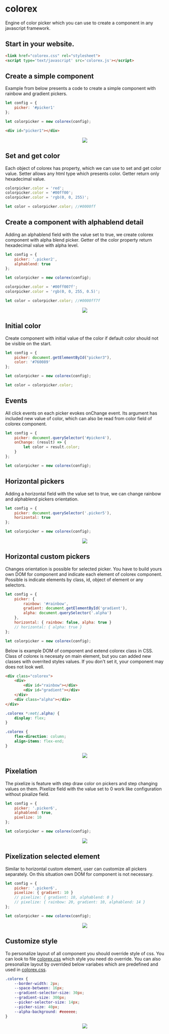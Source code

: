 # colorex

Engine of color picker which you can use to create a component in any javascript framework.

## Start in your website.

```html
<link href="colorex.css" rel="stylesheet">
<script type='text/javascript' src='colorex.js'></script>
```

## Create a simple component

Example from below presents a code to create a simple component with rainbow and gradient pickers.

```js
let config = {
    picker: '#picker1'
};

let colorpicker = new colorex(config);
```

```html
<div id="picker1"></div>
```

<p align="center">
    <img src="./image/simple.png">
</p>

## Set and get color

Each object of colorex has property, which we can use to set and get color value. Setter allows any html type which presents color. Getter return only hexadecimal value.

```js
colorpicker.color = 'red';
colorpicker.color = '#00ff00';
colorpicker.color = 'rgb(0, 0, 255)';

let color = colorpicker.color; //#0000ff
```

## Create a component with alphablend detail

Adding an alphablend field with the value set to true, we create colorex component with alpha blend picker. Getter of the color property return hexadecimal value with alpha level.

```js
let config = {
    picker: '.picker2',
    alphablend: true
};

let colorpicker = new colorex(config);

colorpicker.color = '#00ff007f';
colorpicker.color = 'rgb(0, 0, 255, 0.5)';

let color = colorpicker.color; //#0000ff7f
```

<p align="center">
    <img src="./image/alphablend.png">
</p>

## Initial color

Create component with initial value of the color if default color should not be visible on the start.

```js
let config = {
    picker: document.getElementById("picker3"),
    color: '#760089'
};

let colorpicker = new colorex(config);

let color = colorpicker.color;
```

## Events

All click events on each picker evokes onChange event. Its argument has included new value of color, which can also be read from color field of colorex component.

```js
let config = {
    picker: document.querySelector('#picker4'),
    onChange: (result) => {
        let color = result.color;
    }
};

let colorpicker = new colorex(config);
```

## Horizontal pickers

Adding a horizontal field with the value set to true, we can change rainbow and alphablend pickers orientation.

```js
let config = {
    picker: document.querySelector('.picker5'),
    horizontal: true
};

let colorpicker = new colorex(config);
```

<p align="center">
    <img src="./image/horizontal.png">
</p>

## Horizontal custom pickers

Changes orientation is possible for selected picker. You have to build yours own DOM for component and indicate each element of colorex component. Possible is indicate elements by class, id, object of element or any selectors.

```js
let config = {
    picker: {
        rainbow: '#rainbow',
        gradient: document.getElementById('gradient'),
        alpha: document.querySelector('.alpha')
    },
    horizontal: { rainbow: false, alpha: true }
    // horizontal: { alpha: true }
};

let colorpicker = new colorex(config);
```

Below is example DOM of component and extend colorex class in CSS. Class of colorex is necesaty on main element, but you can added new classes with overrited styles values. If you don't set it, your component may does not look well.

```html
<div class="colorex">
    <div>
        <div id="rainbow"></div>
        <div id="gradient"></div>
    </div>
    <div class="alpha"></div>
</div>
```

```css
.colorex *:not(.alpha) {
    display: flex;
}

.colorex {
    flex-direction: column;
    align-items: flex-end;
}
```

<p align="center">
    <img src="./image/custom-horizontal.png">
</p>

## Pixelation

The pixelize is feature with step draw color on pickers and step changing values on them. Pixelize field with the value set to 0 work like configuration without pixalize field.

```js
let config = {
    picker: '.picker6',
    alphablend: true,
    pixelize: 10
};

let colorpicker = new colorex(config);
```

<p align="center">
    <img src="./image/pixelize.png">
</p>

## Pixelization selected element

Similar to horizontal custom element, user can customize all pickers separately. On this situation own DOM for component is not necessary.

```js
let config = {
    picker: '.picker6',
    pixelize: { gradient: 10 }
    // pixelize: { gradient: 10, alphablend: 0 }
    // pixelize: { rainbow: 20, gradient: 10, alphablend: 14 }
};

let colorpicker = new colorex(config);
```

<p align="center">
    <img src="./image/custom-pixelize.png">
</p>

## Customize style

To personalize layout of all component you should override style of css. You can look to file [colorex.css](./dist/colorex.css) which style you need do override. You can also presonalize layout by overrided below variabes which are predefined and used in [colorex.css](./dist/colorex.css).

```css
.colorex {
    --border-width: 2px;
    --space-between: 16px;
    --gradient-selector-size: 30px;
    --gradient-size: 300px;
    --picker-selector-size: 14px;
    --picker-size: 40px;
    --alpha-background: #eeeeee;
}
```

<p align="center">
    <img src="./image/personalize.png">
</p>